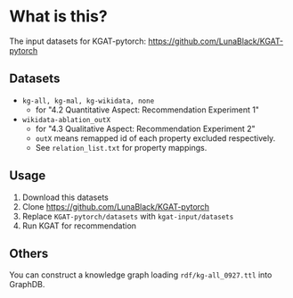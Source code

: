 # What is this?
The input datasets for KGAT-pytorch: https://github.com/LunaBlack/KGAT-pytorch

## Datasets
* ```kg-all, kg-mal, kg-wikidata, none```
  * for "4.2 Quantitative Aspect: Recommendation Experiment 1"
* ```wikidata-ablation_outX```
  * for "4.3 Qualitative Aspect: Recommendation Experiment 2"
  * ```outX``` means remapped id of each property excluded respectively.
  * See ```relation_list.txt``` for property mappings.

##  Usage
1. Download this datasets
2. Clone https://github.com/LunaBlack/KGAT-pytorch
3. Replace ```KGAT-pytorch/datasets``` with  ```kgat-input/datasets```
4. Run KGAT for recommendation

## Others
You can construct a knowledge graph loading ```rdf/kg-all_0927.ttl``` into GraphDB.
